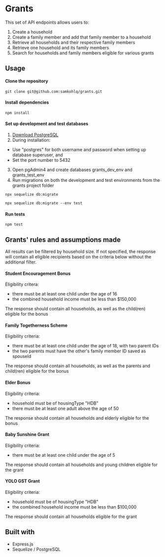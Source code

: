 # Grants

This set of API endpoints allows users to:

1. Create a household
2. Create a family member and add that family member to a household
3. Retrieve all households and their respective family members
4. Retrieve one household and its family members
5. Search for households and family members eligible for various grants

## Usage

#### Clone the repository

```
git clone git@github.com:samkohlq/grants.git
```

#### Install dependencies

```
npm install
```

#### Set up development and test databases

1. [Download PostgreSQL](https://www.postgresql.org/download/)
2. During installation:

- Use "postgres" for both username and password when setting up database superuser, and
- Set the port number to 5432

3. Open pgAdmin4 and create databases grants_dev_env and grants_test_env
4. Run migrations on both the development and test environments from the grants project folder

```
npx sequelize db:migrate
```

```
npx sequelize db:migrate --env test
```

#### Run tests

```
npm test
```

## Grants' rules and assumptions made

All results can be filtered by household size. If not specified, the response will contain all eligible recipients based on the criteria below without the additional filter.

#### Student Encouragement Bonus

Eligibility critera:

- there must be at least one child under the age of 16
- the combined household income must be less than \$150,000

The response should contain all households, as well as the child(ren) eligible for the bonus

#### Family Togetherness Scheme

Eligibility criteria:

- there must be at least one child under the age of 18, with two parent IDs
- the two parents must have the other's family member ID saved as spouseId

The response should contain all households, as well as the parents and child(ren) eligible for the bonus

#### Elder Bonus

Eligibility criteria:

- household must be of housingType "HDB"
- there must be at least one adult above the age of 50

The response should contain all households and elderly eligible for the bonus

#### Baby Sunshine Grant

Eligibility criteria:

- there must be at least one child under the age of 5

The response should contain all households and young children eligible for the grant

#### YOLO GST Grant

Eligibility criteria:

- household must be of housingType "HDB"
- the combined household income must be less than \$100,000

The response should contain all households eligible for the grant

## Built with

- Express.js
- Sequelize / PostgreSQL
